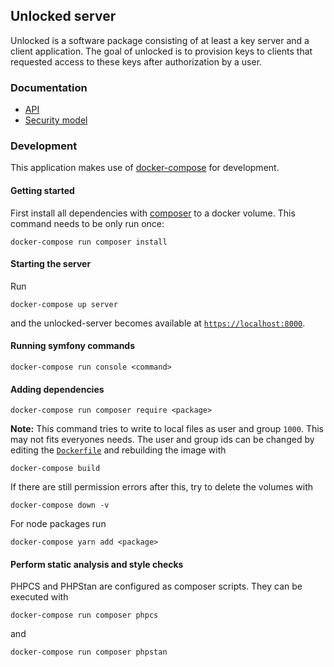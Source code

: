 ## Unlocked server

Unlocked is a software package consisting of at least a key server and a
client application.
The goal of unlocked is to provision keys to clients that requested access
to these keys after authorization by a user.

### Documentation

* [API](doc/api.md)
* [Security model](doc/security.md)

### Development

This application makes use of [docker-compose][docker-compose] for development.

#### Getting started

First install all dependencies with [composer][composer] to a docker volume.
This command needs to be only run once:


```
docker-compose run composer install
```

#### Starting the server

Run

```
docker-compose up server
```

and the unlocked-server becomes available at
[`https://localhost:8000`](https://localhost:8000).

#### Running symfony commands

```
docker-compose run console <command>
```


#### Adding dependencies

```
docker-compose run composer require <package>
```

**Note:** This command tries to write to local files as user and group `1000`.
This may not fits everyones needs.
The user and group ids can be changed by editing the [`Dockerfile`](Dockerfile)
and rebuilding the image with

```
docker-compose build
```

If there are still permission errors after this, try to delete the volumes with

```
docker-compose down -v
```

For node packages run

```
docker-compose yarn add <package>
```


#### Perform static analysis and style checks

PHPCS and PHPStan are configured as composer scripts.
They can be executed with

```
docker-compose run composer phpcs
```

and

```
docker-compose run composer phpstan
```

  [composer]: https://getcomposer.org/doc/
  [docker-compose]: https://docs.docker.com/compose/reference/
